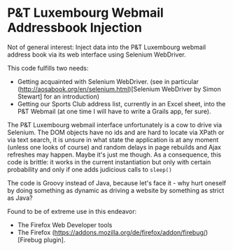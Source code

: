 P&T Luxembourg Webmail Addressbook Injection
=============================================

Not of general interest: Inject data into the P&amp;T Luxembourg webmail address book via its web
interface using Selenium WebDriver.

This code fulfills two needs:

   * Getting acquainted with Selenium WebDriver.
     (see in particular (http://aosabook.org/en/selenium.html)[Selenium WebDriver by Simon Stewart] for an introduction)
   * Getting our Sports Club address list, currently in an Excel sheet, into the P&T Webmail (at one time
     I will have to write a Grails app, fer sure).

The P&T Luxembourg webmail interface unfortunately is a cow to drive via Selenium. The DOM objects have no ids and are
hard to locate via XPath or via text search, it is unsure in what state the application is at any moment (unless 
one looks of course) and random delays in page rebuilds and Ajax refreshes may happen. Maybe it's just me though. As a
consequence, this code is brittle: it works in the current instantiation but only with certain probability
and only if one adds judicious calls to `sleep()`

The code is Groovy instead of Java, because let's face it - why hurt oneself by doing something as 
dynamic as driving a website by something as strict as Java?

Found to be of extreme use in this endeavor:

   * The Firefox Web Developer tools
   * The Firefox (https://addons.mozilla.org/de/firefox/addon/firebug/)[Firebug plugin].
   




